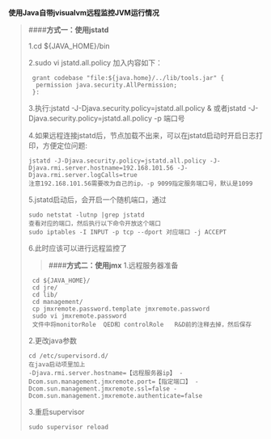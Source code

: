 **使用Java自带jvisualvm远程监控JVM运行情况**

>####**方式一：使用jstatd**
>
>1.cd ${JAVA_HOME}/bin
>
>2.sudo vi jstatd.all.policy
>加入内容如下：<br>
>
>      grant codebase "file:${java.home}/../lib/tools.jar" {
>       permission java.security.AllPermission;
>      }:
>
>3.执行:jstatd -J-Djava.security.policy=jstatd.all.policy &
> 或者jstatd -J-Djava.security.policy=jstatd.all.policy -p 端口号
>
>4.如果远程连接jstatd后，节点加载不出来，可以在jstatd启动时开启日志打印，方便定位问题:
>
>     jstatd -J-Djava.security.policy=jstatd.all.policy -J-Djava.rmi.server.hostname=192.168.101.56 -J-Djava.rmi.server.logCalls=true
>     注意192.168.101.56需要改为自己的ip，-p 9099指定服务端口号，默认是1099
>
>5.jstatd启动后，会开启一个随机端口，通过
>                 
>     sudo netstat -lutnp |grep jstatd 
>     查看对应的端口，然后执行以下命令开放这个端口
>     sudo iptables -I INPUT -p tcp --dport 对应端口 -j ACCEPT
>
>6.此时应该可以进行远程监控了     
>
>
>
>>####**方式二：使用jmx**
>1.远程服务器准备
>           
>      cd ${JAVA_HOME}/
>      cd jre/
>      cd lib/
>      cd management/
>      cp jmxremote.password.template jmxremote.password
>      sudo vi jmxremote.password
>      文件中将monitorRole  QED和 controlRole   R&D前的注释去掉，然后保存 
>
>2.更改java参数
>    
>     cd /etc/supervisord.d/  
>     在java启动项里加上
>     -Djava.rmi.server.hostname=【远程服务器ip】 -Dcom.sun.management.jmxremote.port=【指定端口】 -Dcom.sun.management.jmxremote.ssl=false -Dcom.sun.management.jmxremote.authenticate=false
>
>3.重启supervisor
>   
>     sudo supervisor reload
>



        